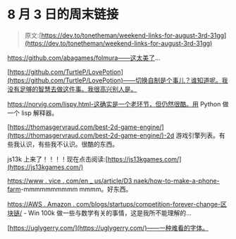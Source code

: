 # 8 月 3 日的周末链接

> 原文:[https://dev.to/tonetheman/weekend-links-for-august-3rd-31gg](https://dev.to/tonetheman/weekend-links-for-august-3rd-31gg)

https://github.com/abagames/folmura——这太美了...

[https://github.com/TurtleP/LovePotion](https://github.com/TurtleP/LovePotion)——切换自制是个事儿？谁知道呢。我没有足够的智慧去做这件事。我很高兴别人是。

https://norvig.com/lispy.html-这确实是一个老环节，但仍然很酷。用 Python 做一个 lisp 解释器。

[https://thomasgervraud.com/best-2d-game-engine/](https://thomasgervraud.com/best-2d-game-engine/)-2d 游戏引擎列表。有些我认识，有些我不认识。很酷的东西。

js13k 上来了！！！！现在点击阅读:[https://js13kgames.com/](https://js13kgames.com/)

[https://www . vice . com/en _ us/article/D3 naek/how-to-make-a-phone-farm](https://www.vice.com/en_us/article/d3naek/how-to-make-a-phone-farm)-mmmmmmmmmm mmmm。好东西。

[https://AWS . Amazon . com/blogs/startups/competition-forever-change-区块链/](https://aws.amazon.com/blogs/startups/competition-forever-change-blockchain/) - Win 100k 做一些与数学有关的事情，这是我所不能理解的...

[https://uglygerry.com/](https://uglygerry.com/)——一种难看的字体。